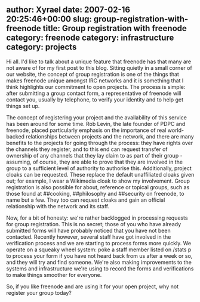 author: Xyrael
date: 2007-02-16 20:25:46+00:00
slug: group-registration-with-freenode
title: Group registration with freenode
category: freenode
category: infrastructure
category: projects
---
Hi all. I'd like to talk about a unique feature that freenode has that many are not aware of for my first post to this blog. Sitting quietly in a small corner of our website, the concept of group registration is one of the things that makes freenode unique amongst IRC networks and it is something that I think highlights our commitment to open projects. The process is simple: after submitting a group contact form, a representative of freenode will contact you, usually by telephone, to verify your identity and to help get things set up.

The concept of registering your project and the availability of this service has been around for some time. Rob Levin, the late founder of PDPC and freenode, placed particularly emphasis on the importance of real world-backed relationships between projects and the network, and there are many benefits to the projects for going through the process: they have rights over the channels they register, and to this end can request transfer of ownership of any channels that they lay claim to as part of their group - assuming, of course, they are able to prove that they are involved in the group to a sufficient level of authority to authorise this. Additionally, project cloaks can be requested. These replace the default unaffiliated cloaks given out; for example, I wear a Wikimedia cloak to show my involvement. Group registration is also possible for about, reference or topical groups, such as those found at ##cooking, ##philosophy and ##security on freenode, to name but a few. They too can request cloaks and gain an official relationship with the network and its staff.

Now, for a bit of honesty: we're rather backlogged in processing requests for group registration. This is no secret; those of you who have already submitted forms will have probably noticed that you have not been contacted. Recently however, several staff have got involved in the verification process and we are starting to process forms more quickly. We operate on a squeaky wheel system: poke a staff member listed on /stats p to process your form if you have not heard back from us after a week or so, and they will try and find someone. We're also making improvements to the systems and infrastructure we're using to record the forms and verifications to make things smoother for everyone.

So, if you like freenode and are using it for your open project, why not register your group today?
